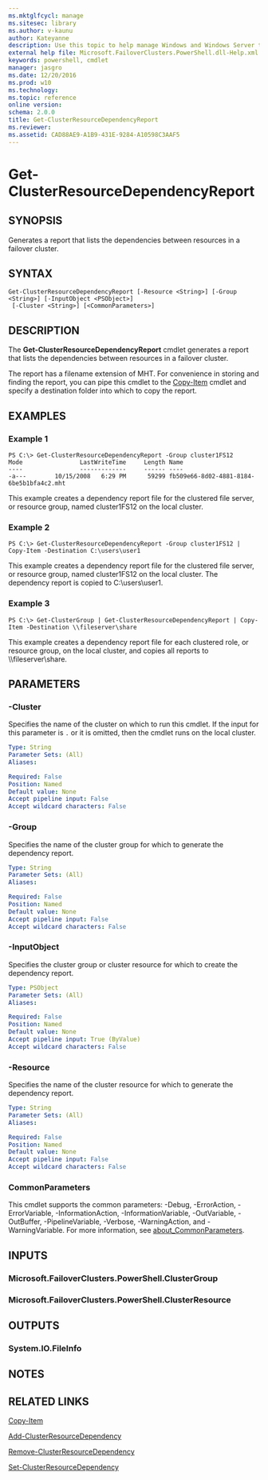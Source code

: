 ```yaml
---
ms.mktglfcycl: manage
ms.sitesec: library
ms.author: v-kaunu
author: Kateyanne
description: Use this topic to help manage Windows and Windows Server technologies with Windows PowerShell.
external help file: Microsoft.FailoverClusters.PowerShell.dll-Help.xml
keywords: powershell, cmdlet
manager: jasgro
ms.date: 12/20/2016
ms.prod: w10
ms.technology: 
ms.topic: reference
online version: 
schema: 2.0.0
title: Get-ClusterResourceDependencyReport
ms.reviewer:
ms.assetid: CAD88AE9-A1B9-431E-9284-A10598C3AAF5
---
```


# Get-ClusterResourceDependencyReport

## SYNOPSIS
Generates a report that lists the dependencies between resources in a failover cluster.

## SYNTAX

```
Get-ClusterResourceDependencyReport [-Resource <String>] [-Group <String>] [-InputObject <PSObject>]
 [-Cluster <String>] [<CommonParameters>]
```

## DESCRIPTION
The **Get-ClusterResourceDependencyReport** cmdlet generates a report that lists the dependencies between resources in a failover cluster.

The report has a filename extension of MHT.
For convenience in storing and finding the report, you can pipe this cmdlet to the [Copy-Item](http://go.microsoft.com/fwlink/?LinkID=113292) cmdlet and specify a destination folder into which to copy the report.

## EXAMPLES

### Example 1
```
PS C:\> Get-ClusterResourceDependencyReport -Group cluster1FS12
Mode                LastWriteTime     Length Name 
----                -------------     ------ ---- 
-a---        10/15/2008   6:29 PM      59299 fb509e66-8d02-4881-8184-6be5b1bfa4c2.mht
```

This example creates a dependency report file for the clustered file server, or resource group, named cluster1FS12 on the local cluster.

### Example 2
```
PS C:\> Get-ClusterResourceDependencyReport -Group cluster1FS12 | Copy-Item -Destination C:\users\user1
```

This example creates a dependency report file for the clustered file server, or resource group, named cluster1FS12 on the local cluster.
The dependency report is copied to C:\users\user1.

### Example 3
```
PS C:\> Get-ClusterGroup | Get-ClusterResourceDependencyReport | Copy-Item -Destination \\fileserver\share
```

This example creates a dependency report file for each clustered role, or resource group, on the local cluster, and copies all reports to \\\\fileserver\share.

## PARAMETERS

### -Cluster
Specifies the name of the cluster on which to run this cmdlet.
If the input for this parameter is `.` or it is omitted, then the cmdlet runs on the local cluster.

```yaml
Type: String
Parameter Sets: (All)
Aliases: 

Required: False
Position: Named
Default value: None
Accept pipeline input: False
Accept wildcard characters: False
```

### -Group
Specifies the name of the cluster group for which to generate the dependency report.

```yaml
Type: String
Parameter Sets: (All)
Aliases: 

Required: False
Position: Named
Default value: None
Accept pipeline input: False
Accept wildcard characters: False
```

### -InputObject
Specifies the cluster group or cluster resource for which to create the dependency report.

```yaml
Type: PSObject
Parameter Sets: (All)
Aliases: 

Required: False
Position: Named
Default value: None
Accept pipeline input: True (ByValue)
Accept wildcard characters: False
```

### -Resource
Specifies the name of the cluster resource for which to generate the dependency report.

```yaml
Type: String
Parameter Sets: (All)
Aliases: 

Required: False
Position: Named
Default value: None
Accept pipeline input: False
Accept wildcard characters: False
```

### CommonParameters
This cmdlet supports the common parameters: -Debug, -ErrorAction, -ErrorVariable, -InformationAction, -InformationVariable, -OutVariable, -OutBuffer, -PipelineVariable, -Verbose, -WarningAction, and -WarningVariable. For more information, see [about_CommonParameters](http://go.microsoft.com/fwlink/?LinkID=113216).

## INPUTS

### Microsoft.FailoverClusters.PowerShell.ClusterGroup

### Microsoft.FailoverClusters.PowerShell.ClusterResource

## OUTPUTS

### System.IO.FileInfo

## NOTES

## RELATED LINKS

[Copy-Item](http://go.microsoft.com/fwlink/?LinkID=113292)

[Add-ClusterResourceDependency](./Add-ClusterResourceDependency.md)

[Remove-ClusterResourceDependency](./Remove-ClusterResourceDependency.md)

[Set-ClusterResourceDependency](./Set-ClusterResourceDependency.md)

